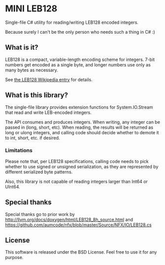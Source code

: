 # MINI LEB128

Single-file C# utility for reading/writing LEB128 encoded integers.

Because surely I can't be the only person who needs such a thing in C# :)

## What is it?

LEB128 is a compact, variable-length encoding scheme for integers. 7-bit numbers get encoded
as a single byte, and longer numbers use only as many bytes as necessary.

See [the LEB128 Wikipedia entry](https://en.wikipedia.org/wiki/LEB128) for details.

## What is this library?

The single-file library provides extension functions for System.IO.Stream 
that read and write LEB-encoded integers. 

The API consumes and produces integers. When writing, any integer can be passed in (long, short, etc). 
When reading, the results will be returned as long or ulong integers, and calling code 
should decide whether to demote it to int, short, etc. if desired.

### Limitations

Please note that, per LEB128 specifications, calling code needs to pick whether to use
signed or unsigned serialization, as they are represented by different serialized byte patterns.

Also, this library is not capable of reading integers larger than Int64 or UInt64.

## Special thanks

Special thanks go to prior work by http://llvm.org/docs/doxygen/html/LEB128_8h_source.html and
https://github.com/aumcode/nfx/blob/master/Source/NFX/IO/LEB128.cs

## License

This software is released under the BSD License. Feel free to use it for any purpose.
